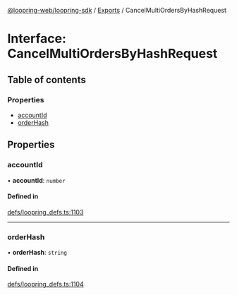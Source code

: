 [@loopring-web/loopring-sdk](../README.md) / [Exports](../modules.md) / CancelMultiOrdersByHashRequest

# Interface: CancelMultiOrdersByHashRequest

## Table of contents

### Properties

- [accountId](CancelMultiOrdersByHashRequest.md#accountid)
- [orderHash](CancelMultiOrdersByHashRequest.md#orderhash)

## Properties

### accountId

• **accountId**: `number`

#### Defined in

[defs/loopring_defs.ts:1103](https://github.com/Loopring/loopring_sdk/blob/b7df545/src/defs/loopring_defs.ts#L1103)

___

### orderHash

• **orderHash**: `string`

#### Defined in

[defs/loopring_defs.ts:1104](https://github.com/Loopring/loopring_sdk/blob/b7df545/src/defs/loopring_defs.ts#L1104)

